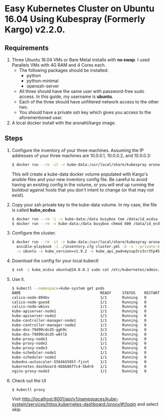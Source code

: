 # Easy Kubernetes Cluster on Ubuntu 16.04 Using Kubespray (Formerly Kargo) v2.2.0.

## Requirements
1. Three Ubuntu 16.04 VMs or Bare Metal installs with **no swap**.  I used Parallels VMs with 4G RAM and 4 Cores each.
    * The following packages should be installed:
        * python
        * python-minimal
        * openssh-server
    * All three should have the same user with password-free sudo access.  In this guide, my username is **ubuntu**.
    * Each of the three should have unfiltered network access to the other two.
    * You should have a private ssh key which gives you access to the aforementioned user.
1. A local docker install with the aronahl/kargo image.

## Steps
1. Configure the inventory of your three machines.  Assuming the IP addresses of your three machines are 10.0.0.1, 10.0.0.2, and 10.0.0.3:

    ```bash
    $ docker run --rm -it -v kube-data:/usr/local/share/kubespray aronahl/kargo python3 ./contrib/inventory_builder/inventory.py 10.0.0.1 10.0.0.2 10.0.0.3
    ```
    
    This will create a kube-data docker volume populated with Kargo's ansible files and your new inventory config file.  Be careful to avoid having an existing config in the volume, or you will end up running the buildout against hosts that you don't intent to change (or that may not exist).
    
1. Copy your ssh private key to the kube-data volume.  In my case, the file is called **kube_ecdsa**.

    ```bash
    $ docker run --rm -i -v kube-data:/data busybox tee /data/id_ecdsa < kube_ecdsa
    $ docker run --rm -v kube-data:/data busybox chmod 600 /data/id_ecdsa
    ```
    
1. Configure the cluster.

    ```bash
    $ docker run --rm -it -v kube-data:/usr/local/share/kubespray aronahl/kargo \
      ansible-playbook -i ./inventory.cfg cluster.yml -b -v --private-key=./id_ecdsa \
      -u ubuntu -e kube_version=v1.9.2 -e kube_api_pwd=mysup3rs3cr3tp455w0rd
    ```
    
1. Download the config for your local kubectl

	```bash
	$ ssh -i kube_ecdsa ubuntu@10.0.0.1 sudo cat /etc/kubernetes/admin.conf > ~/.kube/config
	```
1. Use it.

    ```bash
	$ kubectl --namespace=kube-system get pods
	NAME                                    READY     STATUS    RESTARTS   AGE
	calico-node-894bv                       1/1       Running   0          20m
	calico-node-gxws8                       1/1       Running   0          20m
	calico-node-w6sxv                       1/1       Running   0          20m
	kube-apiserver-node1                    1/1       Running   0          19m
	kube-apiserver-node2                    1/1       Running   0          19m
	kube-controller-manager-node1           1/1       Running   0          20m
	kube-controller-manager-node2           1/1       Running   0          20m
	kube-dns-79d99cdcd5-ggh9c               3/3       Running   0          19m
	kube-dns-79d99cdcd5-w6tlb               3/3       Running   0          19m
	kube-proxy-node1                        1/1       Running   0          19m
	kube-proxy-node2                        1/1       Running   0          19m
	kube-proxy-node3                        1/1       Running   0          19m
	kube-scheduler-node1                    1/1       Running   0          20m
	kube-scheduler-node2                    1/1       Running   0          20m
	kubedns-autoscaler-5564b5585f-fjcnt     1/1       Running   0          19m
	kubernetes-dashboard-6bbb86ffc4-5bdr6   1/1       Running   0          19m
	nginx-proxy-node3                       1/1       Running   0          19m
    ```
1. Check out the UI

	```bash
	$ kubectl proxy
	```
	Visit [http://localhost:8001/api/v1/namespaces/kube-system/services/https:kubernetes-dashboard:/proxy/#!/login](http://localhost:8001/api/v1/namespaces/kube-system/services/https:kubernetes-dashboard:/proxy/#!/login) and select _skip_.
